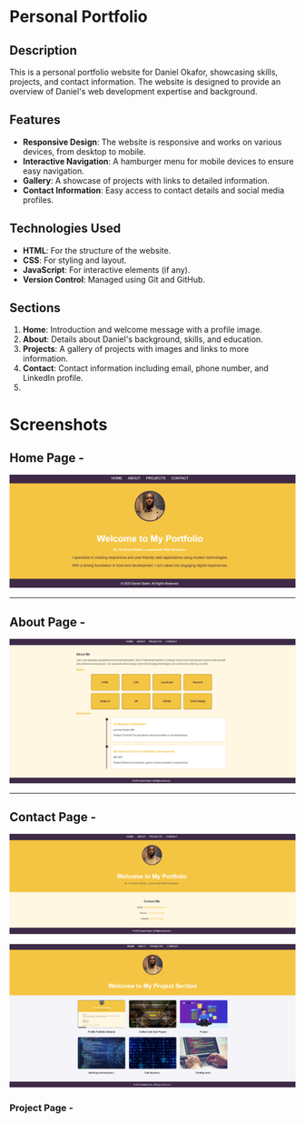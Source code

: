 # Personal Portfolio

## Description
This is a personal portfolio website for Daniel Okafor, showcasing skills, projects, and contact information.
The website is designed to provide an overview of Daniel's web development expertise and background.

## Features
- **Responsive Design**: The website is responsive and works on various devices, from desktop to mobile.
- **Interactive Navigation**: A hamburger menu for mobile devices to ensure easy navigation.
- **Gallery**: A showcase of projects with links to detailed information.
- **Contact Information**: Easy access to contact details and social media profiles.

## Technologies Used
- **HTML**: For the structure of the website.
- **CSS**: For styling and layout.
- **JavaScript**: For interactive elements (if any).
- **Version Control**: Managed using Git and GitHub.

## Sections
1. **Home**: Introduction and welcome message with a profile image.
2. **About**: Details about Daniel's background, skills, and education.
3. **Projects**: A gallery of projects with images and links to more information.
4. **Contact**: Contact information including email, phone number, and LinkedIn profile.
5. 






# Screenshots 
## Home Page -
![Screenshot of Daniel Okafor's Home Page]( https://github.com/austzdee/portfolio-website/blob/450526fcaa79efef434972e9becee453a67cac16/homepage.png "Home Page")

  ------
  


## About Page -
![Screenshot of Daniel Okafor's  Page](https://github.com/austzdee/portfolio-website/blob/450526fcaa79efef434972e9becee453a67cac16/About%20Page.png "About Page")

 
 --------
 

## Contact Page -
![Screenshot of Daniel Okafor's Contact ](https://github.com/austzdee/portfolio-website/blob/450526fcaa79efef434972e9becee453a67cac16/contact%20Page.png "Contact Page")





![Screenshot of Daniel Okafor's Project Page]( https://github.com/austzdee/portfolio-website/blob/450526fcaa79efef434972e9becee453a67cac16/Project%20page.png " Project Page")

### Project Page -
